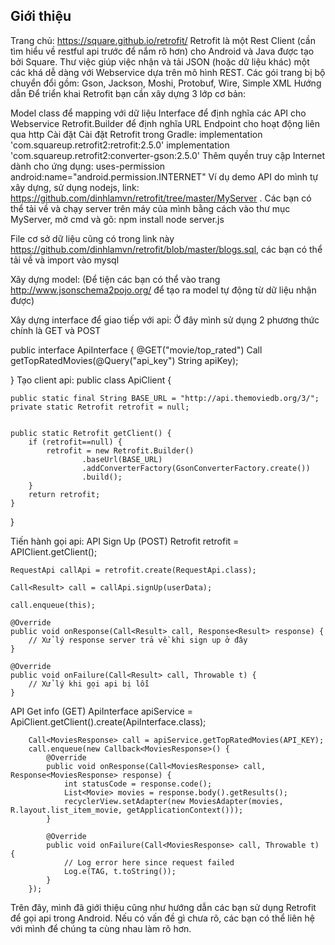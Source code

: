 ## Giới thiệu 


Trang chủ: https://square.github.io/retrofit/
Retrofit là một Rest Client (cần tìm hiểu về restful api trước để nắm rõ hơn) cho Android và Java được tạo bởi Square. Thư việc giúp việc nhận và tải JSON (hoặc dữ liệu khác) một các khá dễ dàng với Webservice dựa trên mô hình REST.
Các gói trang bị bộ chuyển đổi gồm: Gson, Jackson, Moshi, Protobuf, Wire, Simple XML
Hướng dẫn
Để triển khai Retrofit bạn cần xây dựng 3 lớp cơ bản:

Model class để mapping với dữ liệu
Interface để định nghĩa các API cho Webservice
Retrofit.Builder để định nghĩa URL Endpoint cho hoạt động liên qua http
Cài đặt
Cài đặt Retrofit trong Gradle:
implementation 'com.squareup.retrofit2:retrofit:2.5.0' 
implementation 'com.squareup.retrofit2:converter-gson:2.5.0'
Thêm quyền truy cập Internet dành cho ứng dụng: 
uses-permission android:name="android.permission.INTERNET"
Ví dụ demo
API do mình tự xây dựng, sử dụng nodejs, link: https://github.com/dinhlamvn/retrofit/tree/master/MyServer . Các bạn có thể tải về và chạy server trên máy của mình bằng cách vào thư mục MyServer, mở cmd và gõ: npm install 
node server.js

File cơ sở dữ liệu cũng có trong link này https://github.com/dinhlamvn/retrofit/blob/master/blogs.sql, các bạn có thể tải về và import vào mysql

Xây dựng model: (Để tiện các bạn có thể vào trang http://www.jsonschema2pojo.org/ để tạo ra model tự động từ dữ liệu nhận được)

Xây dựng interface để giao tiếp với api: Ở đây mình sử dụng 2 phương thức chính là GET và POST 

public interface ApiInterface {
    @GET("movie/top_rated")
    Call<MoviesResponse> getTopRatedMovies(@Query("api_key") String apiKey);

}
Tạo client api:
public class ApiClient {

    public static final String BASE_URL = "http://api.themoviedb.org/3/";
    private static Retrofit retrofit = null;


    public static Retrofit getClient() {
        if (retrofit==null) {
            retrofit = new Retrofit.Builder()
                    .baseUrl(BASE_URL)
                    .addConverterFactory(GsonConverterFactory.create())
                    .build();
        }
        return retrofit;
    }
}

Tiến hành gọi api:
API Sign Up (POST)
    Retrofit retrofit = APIClient.getClient();

    RequestApi callApi = retrofit.create(RequestApi.class);

    Call<Result> call = callApi.signUp(userData);

    call.enqueue(this);
        
    @Override
    public void onResponse(Call<Result> call, Response<Result> response) {
        // Xử lý response server trả về khi sign up ở đây
    }

    @Override
    public void onFailure(Call<Result> call, Throwable t) {
        // Xử lý khi gọi api bị lỗi
    }
API Get info (GET)
       ApiInterface apiService =
                ApiClient.getClient().create(ApiInterface.class);

        Call<MoviesResponse> call = apiService.getTopRatedMovies(API_KEY);
        call.enqueue(new Callback<MoviesResponse>() {
            @Override
            public void onResponse(Call<MoviesResponse> call, Response<MoviesResponse> response) {
                int statusCode = response.code();
                List<Movie> movies = response.body().getResults();
                recyclerView.setAdapter(new MoviesAdapter(movies, R.layout.list_item_movie, getApplicationContext()));
            }

            @Override
            public void onFailure(Call<MoviesResponse> call, Throwable t) {
                // Log error here since request failed
                Log.e(TAG, t.toString());
            }
        });
Trên đây, mình đã giới thiệu cũng như hướng dẫn các bạn sử dụng Retrofit để gọi api trong Android. Nếu có vấn đề gì chưa rõ, các bạn có thể liên hệ với mình để chúng ta cùng nhau làm rõ hơn.
